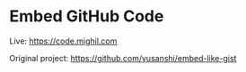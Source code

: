 # Embed GitHub Code

Live: https://code.mighil.com

Original project: https://github.com/yusanshi/embed-like-gist


